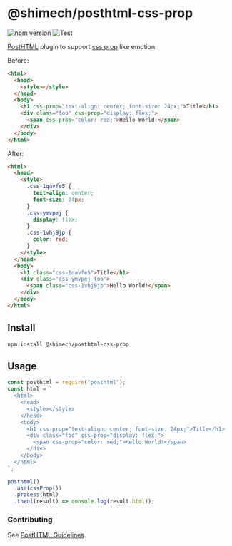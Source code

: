 # @shimech/posthtml-css-prop

[![npm version](https://badge.fury.io/js/@shimech%2Fposthtml-css-prop.svg)](https://badge.fury.io/js/@shimech%2Fposthtml-css-prop)
![Test](https://github.com/shimech/posthtml-css-prop/actions/workflows/test.yml/badge.svg)

[PostHTML](https://github.com/posthtml/posthtml) plugin to support [css prop](https://emotion.sh/docs/css-prop) like emotion.

Before:

```html
<html>
  <head>
    <style></style>
  </head>
  <body>
    <h1 css-prop="text-align: center; font-size: 24px;">Title</h1>
    <div class="foo" css-prop="display: flex;">
      <span css-prop="color: red;">Hello World!</span>
    </div>
  </body>
</html>
```

After:

```html
<html>
  <head>
    <style>
      .css-1qavfe5 {
        text-align: center;
        font-size: 24px;
      }
      .css-ymvpej {
        display: flex;
      }
      .css-1vhj9jp {
        color: red;
      }
    </style>
  </head>
  <body>
    <h1 class="css-1qavfe5">Title</h1>
    <div class="css-ymvpej foo">
      <span class="css-1vhj9jp">Hello World!</span>
    </div>
  </body>
</html>
```

## Install

```shell
npm install @shimech/posthtml-css-prop
```

## Usage

```javascript
const posthtml = require("posthtml");
const html = `
  <html>
    <head>
      <style></style>
    </head>
    <body>
      <h1 css-prop="text-align: center; font-size: 24px;">Title</h1>
      <div class="foo" css-prop="display: flex;">
        <span css-prop="color: red;">Hello World!</span>
      </div>
    </body>
  </html>
`;

posthtml()
  .use(cssProp())
  .process(html)
  .then((result) => console.log(result.html));
```

### Contributing

See [PostHTML Guidelines](https://github.com/posthtml/posthtml/tree/master/docs).
